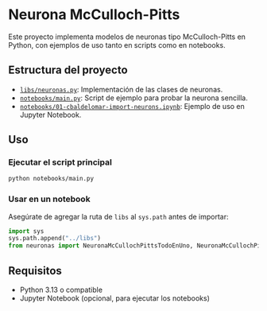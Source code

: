 # Neurona McCulloch-Pitts

Este proyecto implementa modelos de neuronas tipo McCulloch-Pitts en Python, con ejemplos de uso tanto en scripts como en notebooks.

## Estructura del proyecto

- [`libs/neuronas.py`](libs/neuronas.py): Implementación de las clases de neuronas.
- [`notebooks/main.py`](notebooks/main.py): Script de ejemplo para probar la neurona sencilla.
- [`notebooks/01-cbaldelomar-import-neurons.ipynb`](notebooks/01-cbaldelomar-import-neurons.ipynb): Ejemplo de uso en Jupyter Notebook.

## Uso

### Ejecutar el script principal

```sh
python notebooks/main.py
```

### Usar en un notebook

Asegúrate de agregar la ruta de `libs` al `sys.path` antes de importar:

```python
import sys
sys.path.append("../libs")
from neuronas import NeuronaMcCullochPittsTodoEnUno, NeuronaMcCullochPittsSencilla
```

## Requisitos

- Python 3.13 o compatible
- Jupyter Notebook (opcional, para ejecutar los notebooks)